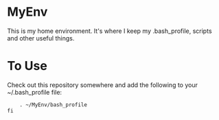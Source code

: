 # MyEnv
This is my home environment.  It's where I keep my .bash_profile, scripts and other useful things.

# To Use
Check out this repository somewhere and add the following to your ~/.bash_profile file:

```if [ -f ~/MyEnv/bash_profile ]; then
    . ~/MyEnv/bash_profile
fi
```

